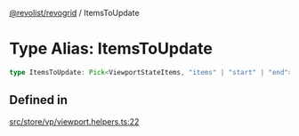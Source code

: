 [@revolist/revogrid](README.md) / ItemsToUpdate

# Type Alias: ItemsToUpdate

```ts
type ItemsToUpdate: Pick<ViewportStateItems, "items" | "start" | "end">;
```

## Defined in

[src/store/vp/viewport.helpers.ts:22](https://github.com/revolist/revogrid/blob/d69bb90753f30d16a898150d08ff61a1e2f66a39/src/store/vp/viewport.helpers.ts#L22)
